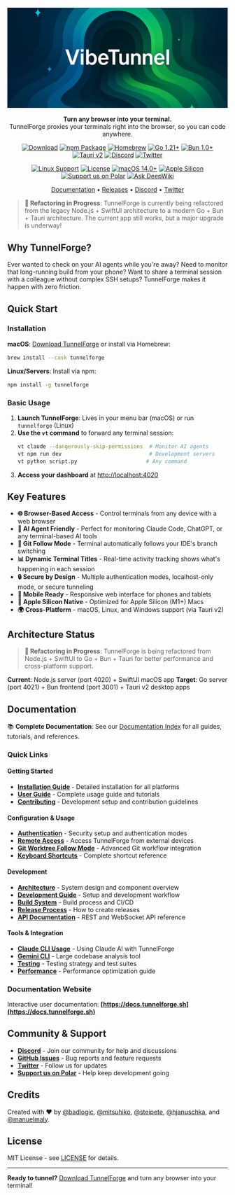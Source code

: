 <!-- Generated: 2025-01-27 12:35:00 UTC -->
<p align="center">
  <img src="assets/banner.png" alt="TunnelForge Banner" />
</p>

<p align="center">
  <strong>Turn any browser into your terminal.</strong><br>
  TunnelForge proxies your terminals right into the browser, so you can code anywhere.
</p>

<p align="center">
  <a href="https://github.com/ferg-cod3s/tunnelforge/releases/latest"><img src="https://img.shields.io/badge/Download-macOS-blue" alt="Download"></a>
  <a href="https://www.npmjs.com/package/tunnelforge"><img src="https://img.shields.io/badge/npm-Package-orange" alt="npm Package"></a>
  <a href="https://formulae.brew.sh/cask/tunnelforge"><img src="https://img.shields.io/badge/homebrew-Cask-red" alt="Homebrew"></a>
  <a href="https://go.dev"><img src="https://img.shields.io/badge/Go-1.21+-00ADD8?logo=go" alt="Go 1.21+"></a>
  <a href="https://bun.sh"><img src="https://img.shields.io/badge/Bun-1.0+-F472B6?logo=bun" alt="Bun 1.0+"></a>
  <a href="https://tauri.app"><img src="https://img.shields.io/badge/Tauri-v2-FFC131?logo=tauri" alt="Tauri v2"></a>
  <a href="https://discord.gg/3Ub3EUwrcR"><img src="https://img.shields.io/discord/1394471066990280875?label=Discord&logo=discord" alt="Discord"></a>
  <a href="https://twitter.com/tunnelforge"><img src="https://img.shields.io/twitter/follow/tunnelforge?style=social" alt="Twitter"></a>
</p>

<p align="center">
  <a href="https://www.npmjs.com/package/tunnelforge"><img src="https://img.shields.io/badge/Linux-Supported-brightgreen" alt="Linux Support"></a>
  <a href="LICENSE"><img src="https://img.shields.io/badge/License-MIT-green" alt="License"></a>
  <a href="https://www.apple.com/macos/"><img src="https://img.shields.io/badge/macOS-14.0+-red" alt="macOS 14.0+"></a>
  <a href="https://support.apple.com/en-us/HT211814"><img src="https://img.shields.io/badge/Apple%20Silicon-Required-orange" alt="Apple Silicon"></a>
  <a href="https://tunnelforge.sh/#support"><img src="https://img.shields.io/badge/Support%20us-on%20Polar-purple" alt="Support us on Polar"></a>
  <a href="https://deepwiki.com/johnferguson/tunnelforge"><img src="https://deepwiki.com/badge.svg" alt="Ask DeepWiki"></a>
</p>

<p align="center">
  <a href="https://docs.tunnelforge.sh">Documentation</a> •
  <a href="https://github.com/ferg-cod3s/tunnelforge/releases">Releases</a> •
  <a href="https://discord.gg/3Ub3EUwrcR">Discord</a> •
  <a href="https://twitter.com/tunnelforge">Twitter</a>
</p>

> **🔄 Refactoring in Progress**: TunnelForge is currently being refactored from the legacy Node.js + SwiftUI architecture to a modern Go + Bun + Tauri architecture. The current app still works, but a major upgrade is underway!
## Why TunnelForge?

Ever wanted to check on your AI agents while you're away? Need to monitor that long-running build from your phone? Want to share a terminal session with a colleague without complex SSH setups? TunnelForge makes it happen with zero friction.

## Quick Start

### Installation

**macOS**: [Download TunnelForge](https://github.com/ferg-cod3s/tunnelforge/releases/latest) or install via Homebrew:
```bash
brew install --cask tunnelforge
```

**Linux/Servers**: Install via npm:
```bash
npm install -g tunnelforge
```

### Basic Usage

1. **Launch TunnelForge**: Lives in your menu bar (macOS) or run `tunnelforge` (Linux)
2. **Use the `vt` command** to forward any terminal session:
   ```bash
   vt claude --dangerously-skip-permissions  # Monitor AI agents
   vt npm run dev                            # Development servers
   vt python script.py                      # Any command
   ```
3. **Access your dashboard** at [http://localhost:4020](http://localhost:4020)

## Key Features

- **🌐 Browser-Based Access** - Control terminals from any device with a web browser
- **🤖 AI Agent Friendly** - Perfect for monitoring Claude Code, ChatGPT, or any terminal-based AI tools
- **🔄 Git Follow Mode** - Terminal automatically follows your IDE's branch switching
- **📊 Dynamic Terminal Titles** - Real-time activity tracking shows what's happening in each session
- **🔒 Secure by Design** - Multiple authentication modes, localhost-only mode, or secure tunneling
- **📱 Mobile Ready** - Responsive web interface for phones and tablets
- **🍎 Apple Silicon Native** - Optimized for Apple Silicon (M1+) Macs
- **🌍 Cross-Platform** - macOS, Linux, and Windows support (via Tauri v2)

## Architecture Status

> **🔄 Refactoring in Progress**: TunnelForge is being refactored from Node.js + SwiftUI to Go + Bun + Tauri for better performance and cross-platform support.

**Current**: Node.js server (port 4020) + SwiftUI macOS app
**Target**: Go server (port 4021) + Bun frontend (port 3001) + Tauri v2 desktop apps

## Documentation

📚 **Complete Documentation**: See our [Documentation Index](docs/INDEX.md) for all guides, tutorials, and references.

### Quick Links

#### Getting Started
- **[Installation Guide](docs/INSTALLATION.md)** - Detailed installation for all platforms
- **[User Guide](docs/USER_GUIDE.md)** - Complete usage guide and tutorials
- **[Contributing](docs/CONTRIBUTING.md)** - Development setup and contribution guidelines

#### Configuration & Usage
- **[Authentication](docs/authentication.md)** - Security setup and authentication modes
- **[Remote Access](docs/TESTING_EXTERNAL_DEVICES.md)** - Access TunnelForge from external devices
- **[Git Worktree Follow Mode](docs/git-worktree-follow-mode.md)** - Advanced Git workflow integration
- **[Keyboard Shortcuts](docs/keyboard-shortcuts.md)** - Complete shortcut reference

#### Development
- **[Architecture](docs/ARCHITECTURE.md)** - System design and component overview
- **[Development Guide](docs/development.md)** - Setup and development workflow
- **[Build System](docs/build-system.md)** - Build process and CI/CD
- **[Release Process](docs/RELEASE.md)** - How to create releases
- **[API Documentation](docs/API.md)** - REST and WebSocket API reference

#### Tools & Integration
- **[Claude CLI Usage](docs/claude.md)** - Using Claude AI with TunnelForge
- **[Gemini CLI](docs/gemini.md)** - Large codebase analysis tool
- **[Testing](docs/testing.md)** - Testing strategy and test suites
- **[Performance](docs/performance.md)** - Performance optimization guide

### Documentation Website

Interactive user documentation: **[https://docs.tunnelforge.sh](https://docs.tunnelforge.sh)**

## Community & Support

- **[Discord](https://discord.gg/3Ub3EUwrcR)** - Join our community for help and discussions
- **[GitHub Issues](https://github.com/ferg-cod3s/tunnelforge/issues)** - Bug reports and feature requests
- **[Twitter](https://twitter.com/tunnelforge)** - Follow us for updates
- **[Support us on Polar](https://tunnelforge.sh/#support)** - Help keep development going

## Credits

Created with ❤️ by [@badlogic](https://mariozechner.at/), [@mitsuhiko](https://lucumr.pocoo.org/), [@steipete](https://steipete.com/), [@hjanuschka](https://x.com/hjanuschka), and [@manuelmaly](https://x.com/manuelmaly).

## License

MIT License - see [LICENSE](LICENSE) for details.

---

**Ready to tunnel?** [Download TunnelForge](https://github.com/ferg-cod3s/tunnelforge/releases/latest) and turn any browser into your terminal!
